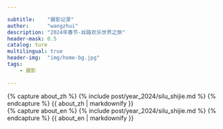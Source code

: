 ```yaml
---

subtitle:    "摄影记录"
author:      "wangzhui"
description: "2024年春节-丝路欢乐世界之旅"
header-mask: 0.5
catalog: ture
multilingual: true
header-img:  "img/home-bg.jpg"
tags:
    - 摄影

---
```


<!-- Chinese Version -->
<div class="zh post-container">
    {% capture about_zh %}
        {% include post/year_2024/silu_shijie.md %}
    {% endcapture %}
    {{ about_zh | markdownify }}
</div>

<!-- English Version -->
<div class="en post-container">
    {% capture about_en %}
        {% include post/year_2024/silu_shijie.md %}
    {% endcapture %}
    {{ about_en | markdownify }}
</div>

